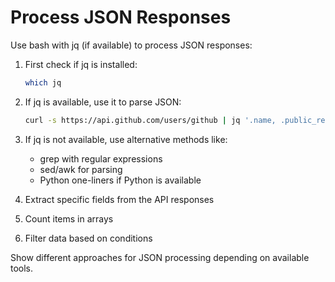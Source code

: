 # Process JSON Responses

Use bash with jq (if available) to process JSON responses:

1. First check if jq is installed:
   ```bash
   which jq
   ```

2. If jq is available, use it to parse JSON:
   ```bash
   curl -s https://api.github.com/users/github | jq '.name, .public_repos'
   ```

3. If jq is not available, use alternative methods like:
   - grep with regular expressions
   - sed/awk for parsing
   - Python one-liners if Python is available

4. Extract specific fields from the API responses
5. Count items in arrays
6. Filter data based on conditions

Show different approaches for JSON processing depending on available tools.